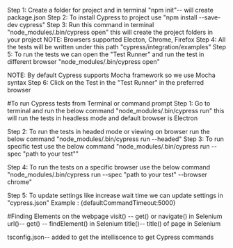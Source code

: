 Step 1: Create a folder for project and in terminal "npm init"-- will create package.json
Step 2: To install Cypress to project use "npm install --save-dev cypress"
Step 3:  Run this command in terminal "node_modules/.bin/cypress open" this will create the project folders in your project
NOTE: Browsers supported Electon, Chrome, Firefox
Step 4: All the tests will be written under this path "cypress/integration/examples"
Step 5: To run the tests we can open the "Test Runner" and run the test in different browser
        "node_modules/.bin/cypress open"

NOTE: By default Cypress supports Mocha framework so we use Mocha syntax
Step 6: Click on the Test in the "Test Runner" in the preferred browser

#To run Cypress tests from Terminal or command prompt
Step 1: Go to terminal and run the below command
        "node_modules/.bin/cypress run"
this will run the tests in headless mode and default browser is Electron

Step 2: To run the tests in headed mode or viewing on browser run the below command
        "node_modules/.bin/cypress run --headed"
Step 3: To run specific test use the below command
        "node_modules/.bin/cypress run --spec "path to your test""

Step 4: To run the tests on a specific browser use the below command
        "node_modules/.bin/cypress run --spec "path to your test" --browser chrome"

Step 5: To update settings like increase wait time we can update settings in "cypress.json" 
    Example : {defaultCommandTimeout:5000}

#Finding Elements on the webpage
visit() -- get() or navigate() in Selenium
url()--
get() -- findElement() in Selenium
title()-- title() of page in Selenium

tsconfig.json-- added to get the intelliscence to get Cypress commands